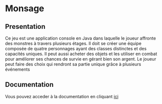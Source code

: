 # Monsage

## Presentation
Ce jeu est une application console en Java dans laquelle le joueur affronte des monstres à
travers plusieurs étages. Il doit se créer une équipe composée de quatre personnages
ayant des classes distinctes et des capacités uniques. Il peut aussi acheter des objets et les
utiliser en combat pour améliorer ses chances de survie en gérant bien son argent. Le
joueur peut faire des choix qui rendront sa partie unique grâce à plusieurs événements

## Documentation
Vous pouvez acceder à la documentation en cliquant [ici](https://github.com/MOREAUB3il/projet-java/tree/main/documentation)
